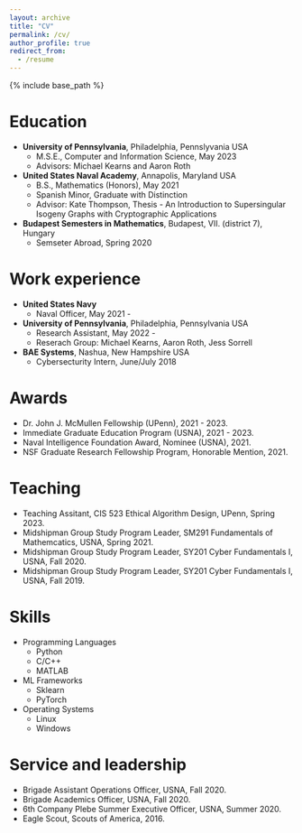 ```yaml
---
layout: archive
title: "CV"
permalink: /cv/
author_profile: true
redirect_from:
  - /resume
---
```


{% include base_path %}

Education
======
* **University of Pennsylvania**, Philadelphia, Pennslyvania USA
  * M.S.E., Computer and Information Science, May 2023
  * Advisors: Michael Kearns and Aaron Roth
* **United States Naval Academy**, Annapolis, Maryland USA
  * B.S., Mathematics (Honors), May 2021
  * Spanish Minor, Graduate with Distinction
  * Advisor: Kate Thompson, Thesis - An Introduction to Supersingular Isogeny Graphs with Cryptographic Applications
* **Budapest Semesters in Mathematics**, Budapest, VII. (district 7), Hungary
  * Semseter Abroad, Spring 2020

Work experience
======
* **United States Navy**
  * Naval Officer, May 2021 - 
* **University of Pennsylvania**, Philadelphia, Pennsylvania USA
  * Research Assistant, May 2022 - 
  * Reserach Group: Michael Kearns, Aaron Roth, Jess Sorrell
* **BAE Systems**, Nashua, New Hampshire USA
  * Cybersecturity Intern, June/July 2018

Awards
======
* Dr. John J. McMullen Fellowship (UPenn), 2021 - 2023.
* Immediate Graduate Education Program (USNA), 2021 - 2023.
* Naval Intelligence Foundation Award, Nominee (USNA), 2021.
* NSF Graduate Research Fellowship Program, Honorable Mention, 2021.

<!-- Publications
======
  <ul>{% for post in site.publications %}
    {% include archive-single-cv.html %}
  {% endfor %}</ul> -->
  
<!-- Talks
======
  <ul>{% for post in site.talks %}
    {% include archive-single-talk-cv.html %}
  {% endfor %}</ul> -->
  
Teaching
======
* Teaching Assitant, CIS 523 Ethical Algorithm Design, UPenn, Spring 2023.
* Midshipman Group Study Program  Leader, SM291 Fundamentals of Mathemcatics, USNA, Spring 2021.
* Midshipman Group Study Program Leader, SY201 Cyber Fundamentals I, USNA, Fall 2020.
* Midshipman Group Study Program  Leader, SY201 Cyber Fundamentals I, USNA, Fall 2019.

Skills
======
* Programming Languages
  * Python
  * C/C++
  * MATLAB
* ML Frameworks
  * Sklearn
  * PyTorch
* Operating Systems
  * Linux
  * Windows

Service and leadership
======
* Brigade Assistant Operations Officer, USNA, Fall 2020.
* Brigade Academics Officer, USNA, Fall 2020.
* 6th Company Plebe Summer Executive Officer, USNA, Summer 2020.
* Eagle Scout, Scouts of America, 2016.
